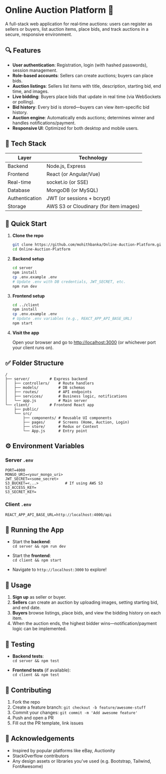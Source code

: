
# Online Auction Platform 🚀

A full-stack web application for real‑time auctions: users can register as sellers or buyers, list auction items, place bids, and track auctions in a secure, responsive environment.

## 🔍 Features

- **User authentication**: Registration, login (with hashed passwords), session management.  
- **Role-based accounts**: Sellers can create auctions; buyers can place bids.  
- **Auction listings**: Sellers list items with title, description, starting bid, end time, and images.  
- **Live bidding**: Buyers place bids that update in real time (via WebSockets or polling).  
- **Bid history**: Every bid is stored—buyers can view item-specific bid history.  
- **Auction engine**: Automatically ends auctions; determines winner and handles notifications/payment.  
- **Responsive UI**: Optimized for both desktop and mobile users.  

## 🧭 Tech Stack

| Layer         | Technology            |
|---------------|------------------------|
| Backend       | Node.js, Express       |
| Frontend      | React (or Angular/Vue) |
| Real-time     | socket.io (or SSE)     |
| Database      | MongoDB (or MySQL)     |
| Authentication| JWT (or sessions + bcrypt) |
| Storage       | AWS S3 or Cloudinary (for item images) |

## 🏁 Quick Start

1. **Clone the repo**

    ```bash
    git clone https://github.com/mohithbanka/Online-Auction-Platform.git
    cd Online-Auction-Platform
    ```

2. **Backend setup**

    ```bash
    cd server
    npm install
    cp .env.example .env
    # Update .env with DB credentials, JWT_SECRET, etc.
    npm run dev
    ```

3. **Frontend setup**

    ```bash
    cd ../client
    npm install
    cp .env.example .env
    # Update .env variables (e.g., REACT_APP_API_BASE_URL)
    npm start
    ```

4. **Visit the app**

    Open your browser and go to [http://localhost:3000](http://localhost:3000) (or whichever port your client runs on).

## ✅ Folder Structure

```
/
├── server/         # Express backend
│   ├── controllers/    # Route handlers
│   ├── models/         # DB schemas
│   ├── routes/         # API endpoints
│   ├── services/       # Business logic, notifications
│   └── app.js          # Main server
└── client/         # Frontend React app
    ├── public/
    └── src/
        ├── components/ # Reusable UI components
        ├── pages/      # Screens (Home, Auction, Login)
        ├── store/      # Redux or Context
        └── App.js      # Entry point
```

## ⚙️ Environment Variables

### Server `.env`

```
PORT=4000
MONGO_URI=<your_mongo_uri>
JWT_SECRET=<some_secret>
S3_BUCKET=<...>            # If using AWS S3
S3_ACCESS_KEY=
S3_SECRET_KEY=
```

### Client `.env`

```
REACT_APP_API_BASE_URL=http://localhost:4000/api
```

## 🚀 Running the App

- Start the **backend**:  
  `cd server && npm run dev`

- Start the **frontend**:  
  `cd client && npm start`

- Navigate to `http://localhost:3000` to explore!

## 🎯 Usage

1. **Sign up** as seller or buyer.  
2. **Sellers** can create an auction by uploading images, setting starting bid, and end date.  
3. **Buyers** browse listings, place bids, and view the bidding history on each item.  
4. When the auction ends, the highest bidder wins—notification/payment logic can be implemented.  

## 🧪 Testing

- **Backend tests**:  
  `cd server && npm test`

- **Frontend tests** (if available):  
  `cd client && npm test`

## 🤝 Contributing

1. Fork the repo  
2. Create a feature branch: `git checkout -b feature/awesome-stuff`  
3. Commit your changes: `git commit -m 'Add awesome feature'`  
4. Push and open a PR  
5. Fill out the PR template, link issues


## 🙌 Acknowledgements

- Inspired by popular platforms like eBay, Auctionity  
- StackOverflow contributors  
- Any design assets or libraries you’ve used (e.g. Bootstrap, Tailwind, FontAwesome)  
